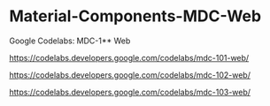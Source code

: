 # Material-Components-MDC-Web
Google Codelabs: MDC-1** Web

https://codelabs.developers.google.com/codelabs/mdc-101-web/

https://codelabs.developers.google.com/codelabs/mdc-102-web/

https://codelabs.developers.google.com/codelabs/mdc-103-web/
